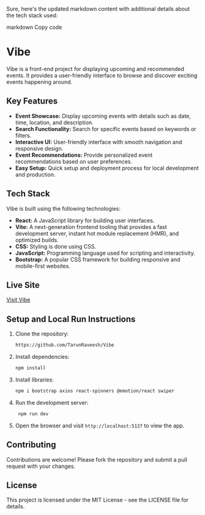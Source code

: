 
Sure, here's the updated markdown content with additional details about the tech stack used:

markdown
Copy code
# Vibe

Vibe is a front-end project for displaying upcoming and recommended events. It provides a user-friendly interface to browse and discover exciting events happening around.

## Key Features

- **Event Showcase:** Display upcoming events with details such as date, time, location, and description.
- **Search Functionality:** Search for specific events based on keywords or filters.
- **Interactive UI:** User-friendly interface with smooth navigation and responsive design.
- **Event Recommendations:** Provide personalized event recommendations based on user preferences.
- **Easy Setup:** Quick setup and deployment process for local development and production.

## Tech Stack

Vibe is built using the following technologies:

- **React:** A JavaScript library for building user interfaces.
- **Vite:** A next-generation frontend tooling that provides a fast development server, instant hot module replacement (HMR), and optimized builds.
- **CSS:** Styling is done using CSS.
- **JavaScript:** Programming language used for scripting and interactivity.
- **Bootstrap:** A popular CSS framework for building responsive and mobile-first websites.

## Live Site

[Visit Vibe](https://vibe-2lny.vercel.app/)

## Setup and Local Run Instructions

1. Clone the repository:

   ```bash
   https://github.com/TarunRaveesh/Vibe
   ```

2. Install dependencies:

   ```bash
   npm install
   ```

3. Install libraries:

   ```bash
   npm i bootstrap axios react-spinners @emotion/react swiper
   ```

4. Run the development server:

   ```bash
    npm run dev
   ```

5. Open the browser and visit `http://localhost:5137` to view the app.

## Contributing

Contributions are welcome! Please fork the repository and submit a pull request with your changes.

## License

This project is licensed under the MIT License - see the LICENSE file for details.
